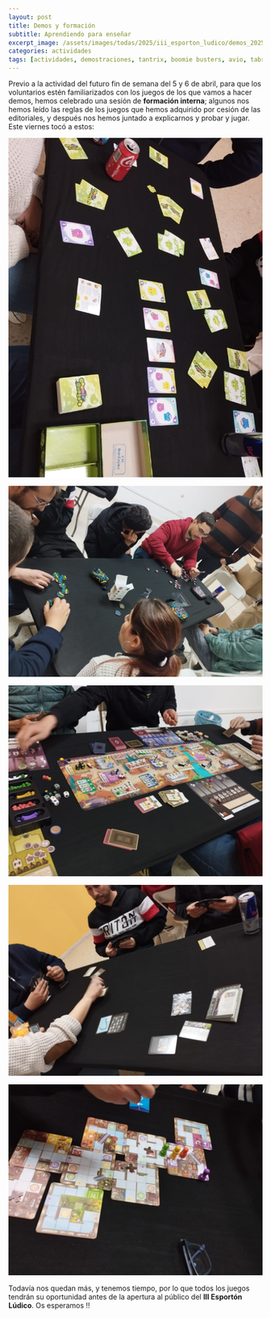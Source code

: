 ```yaml
---
layout: post
title: Demos y formación
subtitle: Aprendiendo para enseñar
excerpt_image: /assets/images/todas/2025/iii_esporton_ludico/demos_20250321.png
categories: actividades
tags: [actividades, demostraciones, tantrix, boomie busters, avio, tabriz, magic maze]
---
```


Previo a la actividad del futuro fin de semana del 5 y 6 de abril, para que los voluntarios estén familiarizados con los juegos de los que vamos a hacer demos, hemos celebrado una sesión de <b>formación interna</b>; algunos nos hemos leído las reglas de los juegos que hemos adquirido por cesión de las editoriales, y después nos hemos juntado a explicarnos y probar y jugar. Este viernes tocó a estos:

![boomiebuster](/assets/images/todas/2025/demo_boomiebuster.jpeg)

![tantrix](/assets/images/todas/2025/demo_tantrix.jpeg)

![tabriz](/assets/images/todas/2025/demo_tabriz.jpeg)

![avio](/assets/images/todas/2025/demo_avio.jpeg)

![magicmaze](/assets/images/todas/2025/demo_magicmaze.jpeg)

Todavía nos quedan más, y tenemos tiempo, por lo que todos los juegos tendrán su oportunidad antes de la apertura al público del <b>III Esportón Lúdico</b>. Os esperamos !!

